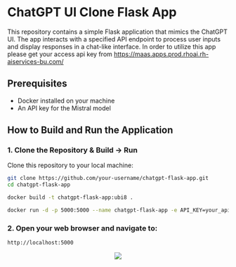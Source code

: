 # ChatGPT UI Clone Flask App

This repository contains a simple Flask application that mimics the ChatGPT UI. The app interacts with a specified API endpoint to process user inputs and display responses in a chat-like interface. In order to utilize this app please get your access api key from https://maas.apps.prod.rhoai.rh-aiservices-bu.com/ 

## Prerequisites

- Docker installed on your machine
- An API key for the Mistral model

## How to Build and Run the Application

### 1. Clone the Repository & Build -> Run

Clone this repository to your local machine:

```bash
git clone https://github.com/your-username/chatgpt-flask-app.git
cd chatgpt-flask-app

docker build -t chatgpt-flask-app:ubi8 .

docker run -d -p 5000:5000 --name chatgpt-flask-app -e API_KEY=your_api_key chatgpt-flask-app:ubi8
```

### 2. Open your web browser and navigate to:

```bash
http://localhost:5000
```

<div align="center">
    <img src="https://raw.githubusercontent.com/fenar/TME-AIX/main/etc/model-as-a-server/maas.png"/>
</div>
